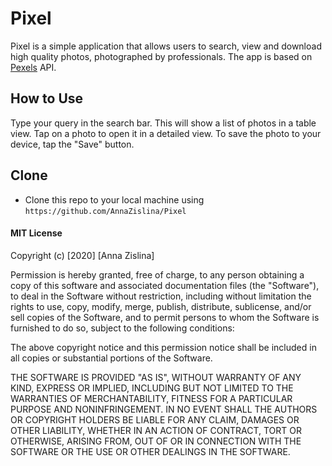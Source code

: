 # Pixel

Pixel is a simple application that allows users to search, view and download high quality photos, photographed by professionals.
The app is based on [Pexels](https://www.pexels.com) API.

## How to Use

Type your query in the search bar. This will show a list of photos in a table view. Tap on a photo to open it in a detailed view. To save the photo to your device, tap the "Save" button.

## Clone

- Clone this repo to your local machine using `https://github.com/AnnaZislina/Pixel`

#### MIT License

Copyright (c) [2020] [Anna Zislina]

Permission is hereby granted, free of charge, to any person obtaining a copy
of this software and associated documentation files (the "Software"), to deal
in the Software without restriction, including without limitation the rights
to use, copy, modify, merge, publish, distribute, sublicense, and/or sell
copies of the Software, and to permit persons to whom the Software is
furnished to do so, subject to the following conditions:

The above copyright notice and this permission notice shall be included in all
copies or substantial portions of the Software.

THE SOFTWARE IS PROVIDED "AS IS", WITHOUT WARRANTY OF ANY KIND, EXPRESS OR
IMPLIED, INCLUDING BUT NOT LIMITED TO THE WARRANTIES OF MERCHANTABILITY,
FITNESS FOR A PARTICULAR PURPOSE AND NONINFRINGEMENT. IN NO EVENT SHALL THE
AUTHORS OR COPYRIGHT HOLDERS BE LIABLE FOR ANY CLAIM, DAMAGES OR OTHER
LIABILITY, WHETHER IN AN ACTION OF CONTRACT, TORT OR OTHERWISE, ARISING FROM,
OUT OF OR IN CONNECTION WITH THE SOFTWARE OR THE USE OR OTHER DEALINGS IN THE
SOFTWARE.
